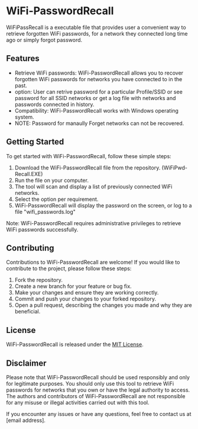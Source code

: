 # WiFi-PasswordRecall

WiFiPassRecall is a executable file that provides user a convenient way to retrieve forgotten WiFi passwords, for a network they connected long time ago or simply forgot password.

## Features

- Retrieve WiFi passwords: WiFi-PasswordRecall allows you to recover forgotten WiFi passwords for networks you have connected to in the past.
- option: User can retrive password for a particular Profile/SSID or see password for all SSID networks or get a log file with networks and passwords connected in history.
- Compatibility: WiFi-PasswordRecall works with Windows operating system.
- NOTE: Password for manaully Forget networks can not be recovered. 

## Getting Started

To get started with WiFi-PasswordRecall, follow these simple steps:

1. Download the WiFi-PasswordRecall file from the repository. (WiFiPwd-Recall.EXE)
2. Run the file on your computer.
3. The tool will scan and display a list of previously connected WiFi networks.
4. Select the option per requirement.
5. WiFi-PasswordRecall will display the password on the screen, or log to a file "wifi_passwords.log"

Note: WiFi-PasswordRecall requires administrative privileges to retrieve WiFi passwords successfully.

## Contributing

Contributions to WiFi-PasswordRecall are welcome! If you would like to contribute to the project, please follow these steps:

1. Fork the repository.
2. Create a new branch for your feature or bug fix.
3. Make your changes and ensure they are working correctly.
4. Commit and push your changes to your forked repository.
5. Open a pull request, describing the changes you made and why they are beneficial.

## License

WiFi-PasswordRecall is released under the [MIT License](LICENSE.md).

## Disclaimer

Please note that WiFi-PasswordRecall should be used responsibly and only for legitimate purposes. You should only use this tool to retrieve WiFi passwords for networks that you own or have the legal authority to access. The authors and contributors of WiFi-PasswordRecall are not responsible for any misuse or illegal activities carried out with this tool.

If you encounter any issues or have any questions, feel free to contact us at [email address].

